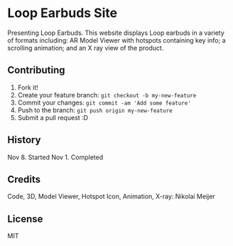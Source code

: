 # Loop Earbuds Site

Presenting Loop Earbuds. This website displays Loop earbuds in a variety of formats including: AR Model Viewer with hotspots containing key info; a scrolling animation; and an X ray view of the product. 

## Contributing

1. Fork it!
2. Create your feature branch: `git checkout -b my-new-feature`
3. Commit your changes: `git commit -am 'Add some feature'`
4. Push to the branch: `git push origin my-new-feature`
5. Submit a pull request :D

## History

Nov 8. Started
Nov 1. Completed

## Credits

Code, 3D, Model Viewer, Hotspot Icon, Animation, X-ray: Nikolai Meijer

## License

MIT